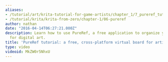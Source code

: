 ```yaml
---
aliases:
- /tutorial/art/krita-tutorial-for-game-artists/chapter_1/7_pureref_tutorial_a_free_crossplatform_virtual_board_for_artists!
- /tutorial/krita/krita-from-zero/chapter-1/06-pureref
author: nathan
date: "2016-04-14T06:27:21.000Z"
description: Learn how to use PureRef, a free application to organize your references
  for digital art.
title: 'PureRef tutorial: a free, cross-platform virtual board for artists!'
type: video
videoid: MkZW0r5NhxU
---
```

